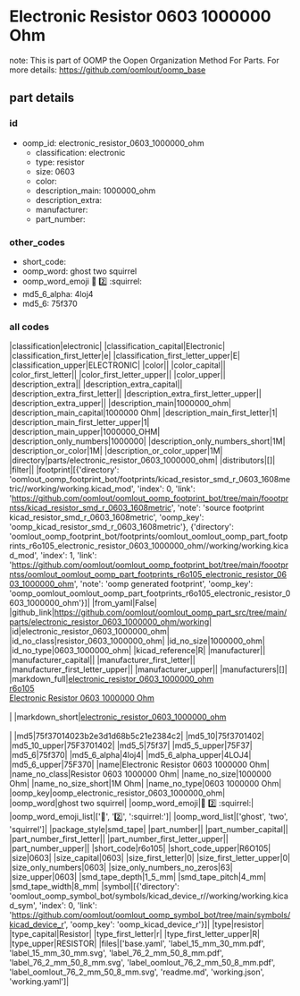 # Electronic Resistor 0603 1000000 Ohm  

note: This is part of OOMP the Oopen Organization Method For Parts. For more details: https://github.com/oomlout/oomp_base

##  part details





### id
* oomp_id: electronic_resistor_0603_1000000_ohm
  * classification: electronic
  * type: resistor
  * size: 0603
  * color: 
  * description_main: 1000000_ohm
  * description_extra: 
  * manufacturer: 
  * part_number: 

### other_codes
* short_code: 
* oomp_word: ghost two squirrel
* oomp_word_emoji :ghost: :two: :squirrel:
* md5_6_alpha: 4loj4
* md5_6: 75f370

### all codes 
|classification|electronic|
|classification_capital|Electronic|
|classification_first_letter|e|
|classification_first_letter_upper|E|
|classification_upper|ELECTRONIC|
|color||
|color_capital||
|color_first_letter||
|color_first_letter_upper||
|color_upper||
|description_extra||
|description_extra_capital||
|description_extra_first_letter||
|description_extra_first_letter_upper||
|description_extra_upper||
|description_main|1000000_ohm|
|description_main_capital|1000000 Ohm|
|description_main_first_letter|1|
|description_main_first_letter_upper|1|
|description_main_upper|1000000_OHM|
|description_only_numbers|1000000|
|description_only_numbers_short|1M|
|description_or_color|1M|
|description_or_color_upper|1M|
|directory|parts/electronic_resistor_0603_1000000_ohm|
|distributors|[]|
|filter||
|footprint|[{'directory': 'oomlout_oomp_footprint_bot/footprints/kicad_resistor_smd_r_0603_1608metric//working/working.kicad_mod', 'index': 0, 'link': 'https://github.com/oomlout/oomlout_oomp_footprint_bot/tree/main/foootprntss/kicad_resistor_smd_r_0603_1608metric', 'note': 'source footprint kicad_resistor_smd_r_0603_1608metric', 'oomp_key': 'oomp_kicad_resistor_smd_r_0603_1608metric'}, {'directory': 'oomlout_oomp_footprint_bot/footprints/oomlout_oomlout_oomp_part_footprints_r6o105_electronic_resistor_0603_1000000_ohm//working/working.kicad_mod', 'index': 1, 'link': 'https://github.com/oomlout/oomlout_oomp_footprint_bot/tree/main/foootprntss/oomlout_oomlout_oomp_part_footprints_r6o105_electronic_resistor_0603_1000000_ohm', 'note': 'oomp generated footprint', 'oomp_key': 'oomp_oomlout_oomlout_oomp_part_footprints_r6o105_electronic_resistor_0603_1000000_ohm'}]|
|from_yaml|False|
|github_link|https://github.com/oomlout/oomlout_oomp_part_src/tree/main/parts/electronic_resistor_0603_1000000_ohm/working|
|id|electronic_resistor_0603_1000000_ohm|
|id_no_class|resistor_0603_1000000_ohm|
|id_no_size|1000000_ohm|
|id_no_type|0603_1000000_ohm|
|kicad_reference|R|
|manufacturer||
|manufacturer_capital||
|manufacturer_first_letter||
|manufacturer_first_letter_upper||
|manufacturer_upper||
|manufacturers|[]|
|markdown_full|[electronic_resistor_0603_1000000_ohm](https://github.com/oomlout/oomlout_oomp_part_src/tree/main/parts/electronic_resistor_0603_1000000_ohm/working)<br>[r6o105](https://github.com/oomlout/oomlout_oomp_part_src/tree/main/parts/electronic_resistor_0603_1000000_ohm/working)<br>[Electronic Resistor 0603 1000000 Ohm](https://github.com/oomlout/oomlout_oomp_part_src/tree/main/parts/electronic_resistor_0603_1000000_ohm/working)<br><br>|
|markdown_short|[electronic_resistor_0603_1000000_ohm](https://github.com/oomlout/oomlout_oomp_part_src/tree/main/parts/electronic_resistor_0603_1000000_ohm/working)<br><br>|
|md5|75f37014023b2e3d1d68b5c21e2384c2|
|md5_10|75f3701402|
|md5_10_upper|75F3701402|
|md5_5|75f37|
|md5_5_upper|75F37|
|md5_6|75f370|
|md5_6_alpha|4loj4|
|md5_6_alpha_upper|4LOJ4|
|md5_6_upper|75F370|
|name|Electronic Resistor 0603 1000000 Ohm|
|name_no_class|Resistor 0603 1000000 Ohm|
|name_no_size|1000000 Ohm|
|name_no_size_short|1M Ohm|
|name_no_type|0603 1000000 Ohm|
|oomp_key|oomp_electronic_resistor_0603_1000000_ohm|
|oomp_word|ghost two squirrel|
|oomp_word_emoji|:ghost: :two: :squirrel:|
|oomp_word_emoji_list|[':ghost:', ':two:', ':squirrel:']|
|oomp_word_list|['ghost', 'two', 'squirrel']|
|package_style|smd_tape|
|part_number||
|part_number_capital||
|part_number_first_letter||
|part_number_first_letter_upper||
|part_number_upper||
|short_code|r6o105|
|short_code_upper|R6O105|
|size|0603|
|size_capital|0603|
|size_first_letter|0|
|size_first_letter_upper|0|
|size_only_numbers|0603|
|size_only_numbers_no_zeros|63|
|size_upper|0603|
|smd_tape_depth|1_5_mm|
|smd_tape_pitch|4_mm|
|smd_tape_width|8_mm|
|symbol|[{'directory': 'oomlout_oomp_symbol_bot/symbols/kicad_device_r//working/working.kicad_sym', 'index': 0, 'link': 'https://github.com/oomlout/oomlout_oomp_symbol_bot/tree/main/symbols/kicad_device_r', 'oomp_key': 'oomp_kicad_device_r'}]|
|type|resistor|
|type_capital|Resistor|
|type_first_letter|r|
|type_first_letter_upper|R|
|type_upper|RESISTOR|
|files|['base.yaml', 'label_15_mm_30_mm.pdf', 'label_15_mm_30_mm.svg', 'label_76_2_mm_50_8_mm.pdf', 'label_76_2_mm_50_8_mm.svg', 'label_oomlout_76_2_mm_50_8_mm.pdf', 'label_oomlout_76_2_mm_50_8_mm.svg', 'readme.md', 'working.json', 'working.yaml']|
